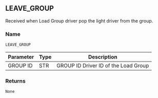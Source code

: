 ## LEAVE\_GROUP

Received when Load Group driver pop the light driver from the group.

### Name

`LEAVE_GROUP`

| Parameter | Type | Description                          |
| --------- | ---- | ------------------------------------ |
| GROUP ID  | STR  | GROUP ID Driver ID of the Load Group |

### Returns

`None`
